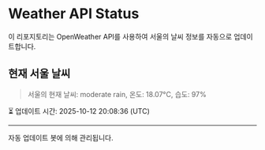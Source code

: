 
# Weather API Status

이 리포지토리는 OpenWeather API를 사용하여 서울의 날씨 정보를 자동으로 업데이트합니다.

## 현재 서울 날씨
> 서울의 현재 날씨: moderate rain, 온도: 18.07°C, 습도: 97%

⏳ 업데이트 시간: 2025-10-12 20:08:36 (UTC)

---
자동 업데이트 봇에 의해 관리됩니다.
